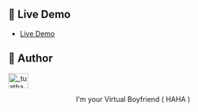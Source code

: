 ## 🚀 Live Demo
- [Live Demo](https://joshbot.vercel.app/)

## 👤 Author
<p align="left">
<a href="https://twitter.com/joshuajabonete_" target="blank"><img align="center" src="https://raw.githubusercontent.com/rahuldkjain/github-profile-readme-generator/master/src/images/icons/Social/twitter.svg" alt="_tuatha" height="30" width="40" /></a>
</p>

<div align="center">
  <a href="https://github.com/joshuajabonete">
  </a>

  
  <p align="center">
    I'm your Virtual Boyfriend ( HAHA )
